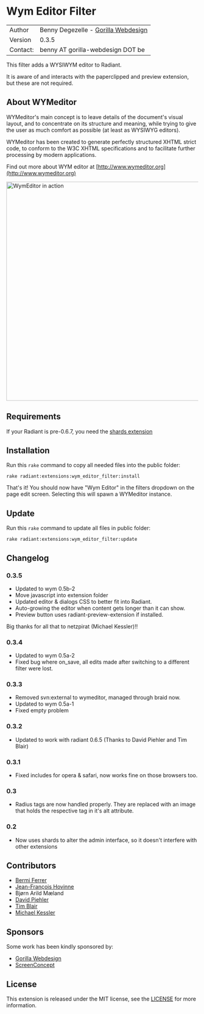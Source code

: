 Wym Editor Filter
=================

<table>
    <tr>
        <td>Author</td>
        <td>Benny Degezelle - <a href="http://www.gorilla-webdesign.be">Gorilla Webdesign</a></td>
    </tr>
    <tr>
        <td>Version</td>
        <td>0.3.5</td>
    </tr>
    <tr>
        <td>Contact:</td>
        <td>benny AT gorilla-webdesign DOT be</td>
    </tr>
</table>

This filter adds a WYSIWYM editor to Radiant.

It is aware of and interacts with the paperclipped and preview extension, but these are not required.

About WYMeditor
---------------

WYMeditor's main concept is to leave details of the document's visual layout, and to concentrate on its structure and
meaning, while trying to give the user as much comfort as possible (at least as WYSIWYG editors).

WYMeditor has been created to generate perfectly structured XHTML strict code, to conform to the W3C XHTML
specifications and to facilitate further processing by modern applications.

Find out more about WYM editor at [http://www.wymeditor.org](http://www.wymeditor.org)

<img src="../raw/master/wym_editor_filter.png" width="587" height="574" alt="WymEditor in action">

Requirements
------------

If your Radiant is pre-0.6.7, you need the [shards extension](http://groups.google.com/group/radiantcms-dev/browse_frm/thread/d07f7fffd84b3ce0/5efa6fd6c2e1668e?lnk=gst&q=shards#5efa6fd6c2e1668e)


Installation
------------

Run this `rake` command to copy all needed files into the public folder:

	rake radiant:extensions:wym_editor_filter:install

That's it! You should now have "Wym Editor" in the filters dropdown on the page edit screen.
Selecting this will spawn a WYMeditor instance.

Update
------

Run this `rake` command to update all files in public folder:

    rake radiant:extensions:wym_editor_filter:update

Changelog
---------

### 0.3.5

- Updated to wym 0.5b-2
- Move javascript into extension folder
- Updated editor & dialogs CSS to better fit into Radiant.
- Auto-growing the editor when content gets longer than it can show.
- Preview button uses radiant-preview-extension if installed.

Big thanks for all that to netzpirat (Michael Kessler)!!

### 0.3.4

- Updated to wym 0.5a-2
- Fixed bug where on_save, all edits made after switching to a different filter were lost.

### 0.3.3

- Removed svn:external to wymeditor, managed through braid now.
- Updated to wym 0.5a-1
- Fixed empty <td> problem

### 0.3.2

- Updated to work with radiant 0.6.5 (Thanks to David Piehler and Tim Blair)

### 0.3.1

- Fixed includes for opera & safari, now works fine on those browsers too.

### 0.3

- Radius tags are now handled properly. They are replaced with an image that holds the respective tag in it's alt attribute.

### 0.2

- Now uses shards to alter the admin interface, so it doesn't interfere with other extensions

Contributors
------------

* [Bermi Ferrer](http://www.bermi.org/)
* [Jean-François Hovinne](http://www.hovinne.com/)
* Bjørn Arild Mæland
* [David Piehler](http://basicsgroup.com/)
* [Tim Blair](http://tim.bla.ir/)
* [Michael Kessler](http://blog.netzpiraten.ch/)

Sponsors
--------

Some work has been kindly sponsored by:

* [Gorilla Webdesign](http://www.gorilla-webdesign.be)
* [ScreenConcept](http://www.screenconcept.ch)

License
-------

This extension is released under the MIT license, see the [LICENSE](master/LICENSE) for more
information.